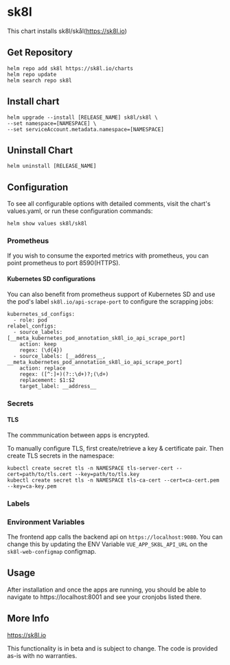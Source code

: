 # sk8l

This chart installs sk8l/skål(https://sk8l.io)

## Get Repository

```
helm repo add sk8l https://sk8l.io/charts
helm repo update
helm search repo sk8l
```

## Install chart

```
helm upgrade --install [RELEASE_NAME] sk8l/sk8l \
--set namespace=[NAMESPACE] \
--set serviceAccount.metadata.namespace=[NAMESPACE]
```

## Uninstall Chart

```
helm uninstall [RELEASE_NAME]
```

## Configuration

To see all configurable options with detailed comments, visit the chart's values.yaml, or run these configuration commands:

```
helm show values sk8l/sk8l
```

### Prometheus

If you wish to consume the exported metrics with prometheus, you can point prometheus to port 8590(HTTPS).

#### Kubernetes SD configurations

You can also benefit from prometheus support of Kubernetes SD and use the pod's label `sk8l.io/api-scrape-port` to configure the scrapping jobs:

```
kubernetes_sd_configs:
  - role: pod
relabel_configs:
  - source_labels: [__meta_kubernetes_pod_annotation_sk8l_io_api_scrape_port]
    action: keep
    regex: (\d{4})
  - source_labels: [__address__, __meta_kubernetes_pod_annotation_sk8l_io_api_scrape_port]
    action: replace
    regex: ([^:]+)(?::\d+)?;(\d+)
    replacement: $1:$2
    target_label: __address__
```

### Secrets

#### TLS

The commmunication between apps is encrypted.

To manually configure TLS, first create/retrieve a key & certificate pair. Then create TLS secrets in the namespace:

```
kubectl create secret tls -n NAMESPACE tls-server-cert --cert=path/to/tls.cert --key=path/to/tls.key
kubectl create secret tls -n NAMESPACE tls-ca-cert --cert=ca-cert.pem --key=ca-key.pem
```

### Labels

### Environment Variables

The frontend app calls the backend api on `https://localhost:9080`. You can change this by updating the ENV Variable `VUE_APP_SK8L_API_URL` on the `sk8l-web-configmap` configmap.

## Usage

After installation and once the apps are running, you should be able to navigate to https://localhost:8001 and see your cronjobs listed there.

## More Info

https://sk8l.io

This functionality is in beta and is subject to change. The code is provided as-is with no warranties.
